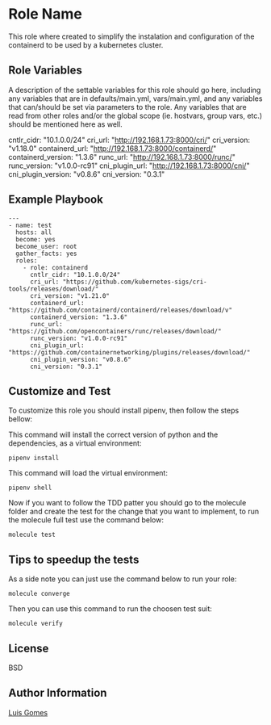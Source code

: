Role Name
=========

This role where created to simplify the instalation and configuration of the containerd to be used by a kubernetes cluster.

Role Variables
--------------

A description of the settable variables for this role should go here, including any variables that are in defaults/main.yml, vars/main.yml, and any variables that can/should be set via parameters to the role. Any variables that are read from other roles and/or the global scope (ie. hostvars, group vars, etc.) should be mentioned here as well.

cntlr_cidr: "10.1.0.0/24"
cri_url: "http://192.168.1.73:8000/cri/"
cri_version: "v1.18.0"
containerd_url: "http://192.168.1.73:8000/containerd/"
containerd_version: "1.3.6"
runc_url: "http://192.168.1.73:8000/runc/"
runc_version: "v1.0.0-rc91"
cni_plugin_url: "http://192.168.1.73:8000/cni/"
cni_plugin_version: "v0.8.6"
cni_version: "0.3.1"

Example Playbook
----------------

    ---
    - name: test
      hosts: all
      become: yes
      become_user: root
      gather_facts: yes
      roles:
        - role: containerd
          cntlr_cidr: "10.1.0.0/24"
          cri_url: "https://github.com/kubernetes-sigs/cri-tools/releases/download/"
          cri_version: "v1.21.0"
          containerd_url: "https://github.com/containerd/containerd/releases/download/v"
          containerd_version: "1.3.6"
          runc_url: "https://github.com/opencontainers/runc/releases/download/"
          runc_version: "v1.0.0-rc91"
          cni_plugin_url: "https://github.com/containernetworking/plugins/releases/download/"
          cni_plugin_version: "v0.8.6"
          cni_version: "0.3.1"
          

Customize and Test
------------------

To customize this role you should install pipenv, then follow the steps bellow:

This command will install the correct version of python and the dependencies, as a virtual environment:

`pipenv install`

This command will load the virtual environment:

`pipenv shell`

Now if you want to follow the TDD patter you should go to the molecule folder and create the test for the change that you want to implement, to run the molecule full test use the command below:

`molecule test`

Tips to speedup the tests
-------------------------

As a side note you can just use the command below to run your role:

`molecule converge`

Then you can use this command to run the choosen test suit:

`molecule verify`

License
-------

BSD

Author Information
------------------

[Luis Gomes](https://github.com/luishmg/luishmg.github.io)
